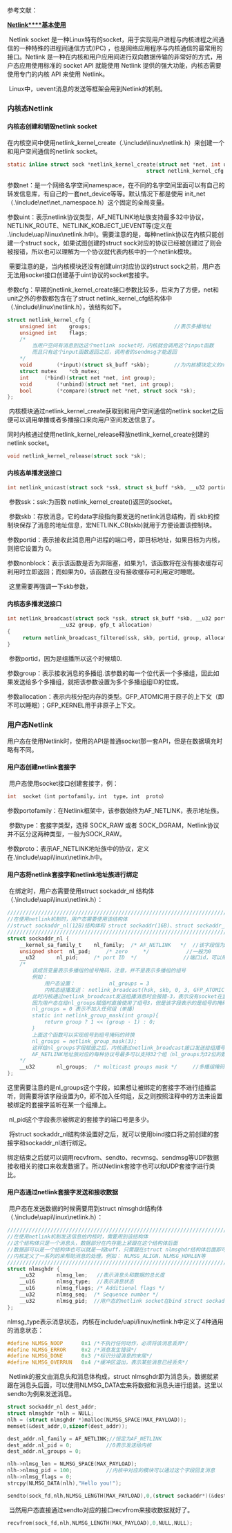 参考文献：

[**Netlink****基本使用**](http://blog.chinaunix.net/uid-28541347-id-5578403.html)

​		Netlink socket 是一种Linux特有的socket，用于实现用户进程与内核进程之间通信的一种特殊的进程间通信方式(IPC) ，也是网络应用程序与内核通信的最常用的接口。Netlink 是一种在内核和用户应用间进行双向数据传输的非常好的方式，用户态应用使用标准的 socket API 就能使用 Netlink 提供的强大功能，内核态需要使用专门的内核 API 来使用 Netlink。

​		Linux中，uevent消息的发送等框架会用到Netlink的机制。

### 内核态Netlink

#### 内核态创建和销毁netlink socket

​		在内核空间中使用netlink_kernel_create（.\include\linux\netlink.h）来创建一个和用户空间通信的netlink socket。

```c
static inline struct sock *netlink_kernel_create(struct net *net, int unit, 
											 struct netlink_kernel_cfg *cfg);
```

​		参数net：是一个网络名字空间namespace，在不同的名字空间里面可以有自己的转发信息库，有自己的一套net_device等等。默认情况下都是使用 init_net （.\include\net\net_namespace.h）这个固定的全局变量。

​		参数uint：表示netlink协议类型，AF_NETLINK地址族支持最多32中协议，NETLINK_ROUTE、NETLINK_KOBJECT_UEVENT等(定义在 .\\include\uapi\linux\netlink\.h中)。需要注意的是，每种netlink协议在内核只能创建一个struct sock，如果试图创建的struct sock对应的协议已经被创建过了则会被报错，所以也可以理解为一个协议就代表内核中的一个netlink模块。

​		需要注意的是，当内核模块还没有创建uint对应协议的struct sock之前，用户态无法用socket接口创建基于uint协议的socket套接字。

​		参数cfg：早期的netlink_kernel_create接口参数比较多，后来为了方便，net和unit之外的参数都包含在了struct netlink_kernel_cfg结构体中（.\include\linux\netlink.h），该结构如下。

```c
struct netlink_kernel_cfg {
	unsigned int	groups;							  //表示多播地址
	unsigned int	flags;
	/*
		当用户空间有消息到达这个netlink socket时，内核就会调用这个input函数
		而且只有这个input函数返回之后，调用者的sendmsg才能返回
	*/
	void		(*input)(struct sk_buff *skb);		  //为内核模块定义的netlink消息处理函数
	struct mutex	*cb_mutex;
	int		(*bind)(struct net *net, int group);
	void		(*unbind)(struct net *net, int group);
	bool		(*compare)(struct net *net, struct sock *sk);
};

```

​		内核模块通过netlink_kernel_create获取到和用户空间通信的netlink socket之后便可以调用单播或者多播接口来向用户空间发送信息了。

​		同时内核通过使用netlink_kernel_release释放netlink_kernel_create创建的netlink socket。

```c
void netlink_kernel_release(struct sock *sk);
```

#### 内核态单播发送接口

```c
int netlink_unicast(struct sock *ssk, struct sk_buff *skb, __u32 portid, int nonblock);
```

​		参数ssk：ssk:为函数 netlink_kernel_create()返回的socket。

​		参数skb：存放消息，它的data字段指向要发送的netlink消息结构，而 skb的控制块保存了消息的地址信息，宏NETLINK_CB(skb)就用于方便设置该控制块。

​		参数portid：表示接收此消息用户进程的端口号，即目标地址，如果目标为内核，则把它设置为 0。

​		参数nonblock：表示该函数是否为非阻塞，如果为1，该函数将在没有接收缓存可利用时立即返回；而如果为0，该函数在没有接收缓存可利用定时睡眠。

​		这里需要再强调一下skb参数，

#### 内核态多播发送接口

```c
int netlink_broadcast(struct sock *ssk, struct sk_buff *skb, __u32 portid,
			     __u32 group, gfp_t allocation)
{
     return netlink_broadcast_filtered(ssk, skb, portid, group, allocation,NULL, NULL);
}
```

​		参数portid，因为是组播所以这个时候填0.

​		参数group：表示接收消息的多播组.该参数的每一个位代表一个多播组，因此如果发送给多个多播组，就把该参数设置为多个多播组组ID的位或。

​		参数allocation：表示内核分配内存的类型。GFP_ATOMIC用于原子的上下文（即不可以睡眠）；GFP_KERNEL用于非原子上下文。

### 用户态Netlink

​		用户态在使用Netlink时，使用的API是普通socket那一套API，但是在数据填充时略有不同。

#### 用户态创建netlink套接字

​		用户态使用socket接口创建套接字，例：

```c
int  socket（int portofamily，int  type，int  proto）
```

​		参数portofamily：在Netlink框架中，该参数始终为AF_NETLINK，表示地址族。

​		参数type：套接字类型，选择 SOCK_RAW 或者 SOCK_DGRAM，Netlink协议并不区分这两种类型，一般为SOCK_RAW。

​		参数proto：表示AF_NETLINK地址族中的协议，定义在.\\include\uapi\linux\netlink\.h中。

#### 用户态将netlink套接字和netlink地址族进行绑定

​		在绑定时，用户态需要使用struct sockaddr_nl 结构体（.\\include\uapi\linux\netlink\.h）：

```c
////////////////////////////////////////////////////////////////////////////////////////////////////
//在使用netlink机制时，用户态需要使用该结构体
//struct sockaddr_nl(12B)结构体和 struct sockaddr(16B)、struct sockaddr_in(16B) 结构体属于并列关系
////////////////////////////////////////////////////////////////////////////////////////////////////
struct sockaddr_nl {
	__kernel_sa_family_t	nl_family;	/* AF_NETLINK	*/  //该字段恒为AF_NETLINK
	unsigned short	nl_pad;		/* zero		*/			  //一般为0
	__u32		nl_pid;		/* port ID	*/ 				 //端口id，可以用进程号或者其它表示，能够唯一表示一个套接字即可.最好不要用0
	/*
		该成员变量表示多播组的组号掩码，注意，并不是表示多播组的组号
		例如： 
			用户态设置：			 nl_groups = 3
			内核态组播发送： netlink_broadcast(hsk, skb, 0, 3, GFP_ATOMIC)
		此时内核通过netlink_broadcast发送组播消息时会报错-3，表示没有socket在监听（内核直接使用数字表述组号，不需要用掩码）
		因为用户态在给nl_groups赋值时直接使用了组号3，但是该字段表示的是组号的掩码，所以需要将组号转换为组号的掩码
		nl_groups = 0 表示不加入任何组（单播）
		static int netlink_group_mask(int group){
			return group ? 1 << (group - 1) : 0;
		}
		上面这个函数可以实现组号到组号掩码的转换
		nl_groups = netlink_group_mask(3);
		这样给nl_groups字段赋值之后，内核通过netlink_broadcast接口发送给组播号为3的组时，内核能够成功接收到数据
		AF_NETLINK地址族对应的每种协议号最多可以支持32个组（nl_groups为32位的数据，每一位表示一个组）
	*/
    __u32		nl_groups;	/* multicast groups mask */	  	//多播组掩码，单播时设置为0
};
```

​		这里需要注意的是nl_groups这个字段，如果想让被绑定的套接字不进行组播监听，则需要将该字段设置为0，即不加入任何组，反之则按照注释中的方法来设置被绑定的套接字监听在某一个组播上。

​		nl_pid这个字段表示被绑定的套接字的端口号是多少。

​		将struct sockaddr_nl结构体设置好之后，就可以使用bind接口将之前创建的套接字和sockaddr_nl进行绑定。

​		绑定结束之后就可以调用recvfrom、sendto、recvmsg、sendmsg等UDP数据接收相关的接口来收发数据了。所以Netlink套接字也可以和UDP套接字进行类比。

#### 用户态通过netlink套接字发送和接收数据

​		用户态在发送数据的时候需要用到struct nlmsghdr结构体（.\\include\uapi\linux\netlink\.h）：

```c
////////////////////////////////////////////////////////////////////////////////////////////////////
//在使用netlink机制发送信息给内核时，需要用到该结构体
//这个结构体只是一个消息头，数据部分在内存能上紧跟在这个结构体后面
//数据部可以是一个结构体也可以就是一段buff，只需跟在struct nlmsghdr结构体后面即可
//内核定义了一系列的来帮助消息的处理。例如： NLMSG_ALIGN、NLMSG_HDRLEN等
////////////////////////////////////////////////////////////////////////////////////////////////////
struct nlmsghdr {
	__u32		nlmsg_len;	 //表示消息头和数据的总长度
	__u16		nlmsg_type;	 //表示消息状态
	__u16		nlmsg_flags; /* Additional flags */
	__u32		nlmsg_seq;	/* Sequence number */
	__u32		nlmsg_pid;	//用户态的netlink socket在bind struct sockaddr_nl时设置的端口号（源端口号），内核获取到消息头之后可以通过这个字段回复消息
};
```

​		nlmsg_type表示消息状态，内核在include/uapi/linux/netlink.h中定义了4种通用的消息状态：

```c
#define NLMSG_NOOP		0x1	/*不执行任何动作，必须将该消息丢弃*/
#define NLMSG_ERROR		0x2	/*消息发生错误*/
#define NLMSG_DONE		0x3	/*标识分组消息的末尾*/
#define NLMSG_OVERRUN	0x4	/*缓冲区溢出，表示某些消息已经丢失*/
```

​		Netlink的报文由消息头和消息体构成，struct nlmsghdr即为消息头，数据就紧跟在消息头后面，可以使用NLMSG_DATA宏来将数据和消息头进行组装。这里以sendto为例来发送消息。

```c
struct sockaddr_nl dest_addr;
struct nlmsghdr *nlh = NULL;
nlh = (struct nlmsghdr *)malloc(NLMSG_SPACE(MAX_PAYLOAD));
memset(&dest_addr,0,sizeof(dest_addr));

dest_addr.nl_family = AF_NETLINK;//恒定为AF_NETLINK
dest_addr.nl_pid = 0;			//0表示发送给内核
dest_addr.nl_groups = 0;

nlh->nlmsg_len = NLMSG_SPACE(MAX_PAYLOAD);
nlh->nlmsg_pid = 100;		    //内核中对应的模块可以通过这个字段回复消息
nlh->nlmsg_flags = 0;
strcpy(NLMSG_DATA(nlh),"Hello you!");

sendto(sock_fd,nlh,NLMSG_LENGTH(MAX_PAYLOAD),0,(struct sockaddr*)(&dest_addr),sizeof(dest_addr));
```

​			当然用户态直接通过sendto对应的接口recvfrom来接收数据就好了。

```c
recvfrom(sock_fd,nlh,NLMSG_LENGTH(MAX_PAYLOAD),0,NULL,NULL);
```

